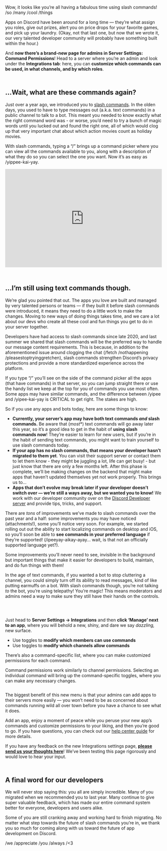 <div class="column-4 w-col w-col-8 w-col-stack">
    <div id="heading-1" class="rich-wrapper">
        <div class="blog-post-content w-richtext">
            <p>Wow, it looks like you’re all having a fabulous time using slash commands! /so /many /cool /things</p>
            <p>Apps on Discord have been around for a long time — they’re what assign you roles, give out prizes, alert you on price drops for your favorite games, and pick up your laundry. (Okay, not that last one, but now that we wrote it, our very talented developer community will probably have something built within the hour.)</p>
            <p>And <strong>now there’s a brand-new page for admins in Server Settings: Command Permissions</strong>! Head to a server where you’re an admin and look under the <strong>Integrations tab</strong>: here, you can <strong>customize which commands can be used, in what channels, and by which roles</strong>.</p>
            <h2><br>...Wait, what are these commands again?</h2>
            <p>Just over a year ago, we introduced you to <a href="https://discord.com/blog/slash-commands-are-here">slash commands</a>. In the olden days, you used to have to type messages out (a.k.a. text commands) in a public channel to talk to a bot. This meant you needed to know exactly what the right command word was - or worse, you’d need to try a bunch of magic words until you lucked out and found the right one, all of which would clog up that very important chat about which action movies count as holiday movies.</p>
            <p>With slash commands, typing a “/” brings up a command picker where you can view all the commands available to you, along with a description of what they do so you can select the one you want. Now it’s as easy as /yippee-kai-yay.</p>
            <div class="w-embed w-iframe">
                <center> <iframe max-width="560" width="100%" height="315" src="https://www.youtube.com/embed/4XxcpBxSCiU" title="YouTube video player" frameborder="0" allow="accelerometer; autoplay; clipboard-write; encrypted-media; gyroscope; picture-in-picture" allowfullscreen=""></iframe></center>
            </div>
            <h2><br>...I’m still using text commands though.</h2>
            <p>We’re glad you pointed that out. The apps you love are built and managed by very talented persons or teams — if they built it before slash commands were introduced, it means they need to do a little work to make the changes. Moving to new ways of doing things takes time, and we care a lot about our devs who create all these cool and fun things you get to do in your server together.</p>
            <p>Developers have had access to slash commands since late 2020, and last summer we shared that slash commands will be the preferred way to handle our message content requirements. This is because, in addition to the aforementioned issue around clogging the chat (/fetch /nothappening /pleasestoptryinggretchen), slash commands strengthen Discord’s privacy protections and provide a more standardized experience across the platform.</p>
            <p>If you type “/” you’ll see on the side of the command picker all the apps (that have commands) in that server, so you can jump straight there or use the handy list we keep at the top for you of commands you use most often. Some apps may have similar commands, and the difference between /yipee and /yipee-kai-yay is CRITICAL to get right. The stakes are high.</p>
            <p>So if you use any apps and bots today, here are some things to know:</p>
            <ul role="list">
                <li><strong>Currently, your server’s app may have both text commands <em>and</em> slash commands.</strong> Be aware that (<em>most</em>*) text commands will go away later this year, so it’s a good idea to get in the habit of <strong>using slash commands now</strong>! They’re easier to learn for new users, but if you’re in the habit of sending text commands, you might want to train yourself to use slash commands today.</li>
                <li><strong>If your app has no slash commands, that means your developer hasn’t migrated to them yet</strong>. You can visit their support server or contact them to let them know - they might be juggling a lot, life can get busy! - but just know that there are only a few months left. After this phase is complete, we’ll be making changes on the backend that might make apps that haven’t updated themselves yet not work properly. This brings us to...</li>
                <li><strong>Apps that don’t evolve may break later if your developer doesn’t switch over — we’re still a ways away, but we wanted you to know!</strong> We work with our developer community over on the <a href="https://discord.gg/KdVhyy4DwN">Discord Developer server</a> and provide tips, tricks, and support.</li>
            </ul>
            <p>There are <em>tons</em> of improvements we’ve made to slash commands over the past year and a half: some improvements you may have noticed (attachments!), some you’ll notice very soon. For example, we started rolling out out the ability to start localizing commands on desktop and iOS, so you’ll soon be able to <strong>see commands in your preferred language</strong> if they’re supported! (/ipeeyay-aikay-ayay... wait, is that not an officially supported language yet?).</p>
            <p>Some improvements you’ll never need to see, invisible in the background but important things that make it easier for developers to build, maintain, and do fun things with them!</p>
            <p>In the age of text commands, if you wanted a bot to stop cluttering a channel, you could simply turn off its ability to read messages, kind of like putting earmuffs on a bot. With slash commands though, you’re not talking <em>to</em> the bot, you’re using telepathy! You’re magic! This means moderators and admins need a way to make sure they still have their hands on the controls.</p>
            <figure style="max-width:1034pxpx" class="w-richtext-align-fullwidth w-richtext-figure-type-image">
                <div><img src="https://assets-global.website-files.com/5f9072399b2640f14d6a2bf4/63ff9128ee5f8f42f0819e5a_Untitled.png" loading="lazy" alt=""></div>
            </figure>
            <p>‍</p>
            <p>Just head to <strong>Server Settings → Integrations</strong> and then <strong>click ‘Manage’ next to an app</strong>, where you will behold a new, shiny, and dare we say <em>dazzling,</em> new surface.</p>
            <ul role="list">
                <li>Use toggles to <strong>modify which members can use commands</strong></li>
                <li>Use toggles to <strong>modify which channels allow commands</strong></li>
            </ul>
            <p>There’s also a command-specific list, where you can make customized permissions for each command.</p>
            <p>Command permissions work similarly to channel permissions. Selecting an individual command will bring up the command-specific toggles, where you can make any necessary changes.</p>
            <figure style="max-width:693px" class="w-richtext-align-fullwidth w-richtext-figure-type-image">
                <div><img src="https://assets-global.website-files.com/5f9072399b2640f14d6a2bf4/63ff9171b4f76d3a0b2ec0ff_Untitled%20(1).png" loading="lazy" alt=""></div>
            </figure>
            <p>The biggest benefit of this new menu is that your admins can add apps to their servers more easily — you won’t need to be as concerned about commands running wild all over town before you have a chance to see what it does.</p>
            <p>Add an app, enjoy a moment of peace while you peruse your new app’s commands and customize permissions to your liking, and then you’re good to go. If you have questions, you can check out our <a href="https://support.discord.com/hc/en-us/articles/4644915651095-Command-Permissions">help center guide</a> for more details.</p>
            <p>If you have any feedback on the new Integrations settings page, <a href="https://survey.alchemer.com/s3/6826166/Command-Permissions-feedback"><strong>please send us your thoughts here</strong></a>! We’ve been testing this page rigorously and would love to hear your input.</p>
            <h2><br>A final word for our developers</h2>
            <p>We will never stop saying this: you all are simply incredible. Many of you migrated when we recommended you to last year. Many continue to give super valuable feedback, which has made our entire command system better for everyone, developers and users alike.</p>
            <p>Some of you are still cranking away and working hard to finish migrating. No matter what step towards the future of slash commands you’re in, we thank you so much for coming along with us toward the future of app development on Discord.</p>
            <p>/we /appreciate /you /always /&lt;3</p>
        </div>
    </div>
    <div class="btn-wrapper w-condition-invisible"><a href="#" class="btn-blog w-dyn-bind-empty w-button"></a></div>
    <div id="heading-2" class="rich-wrapper">
        <div class="blog-post-content w-dyn-bind-empty w-richtext"></div>
    </div>
    <div id="heading-3" class="rich-wrapper">
        <div class="blog-post-content w-dyn-bind-empty w-richtext"></div>
    </div>
    <div id="heading-4" class="rich-wrapper">
        <div class="blog-post-content w-dyn-bind-empty w-richtext"></div>
    </div>
    <div id="heading-5" class="rich-wrapper">
        <div class="blog-post-content w-dyn-bind-empty w-richtext"></div>
    </div>
    <div id="heading-6" class="rich-wrapper">
        <div class="blog-post-content w-dyn-bind-empty w-richtext"></div>
    </div>
    <div id="heading-7" class="rich-wrapper">
        <div class="blog-post-content w-dyn-bind-empty w-richtext"></div>
    </div>
    <div id="heading-8" class="rich-wrapper">
        <div class="blog-post-content w-dyn-bind-empty w-richtext"></div>
    </div>
    <div id="heading-9" class="rich-wrapper">
        <div class="blog-post-content w-dyn-bind-empty w-richtext"></div>
    </div>
    <div id="heading-10" class="rich-wrapper">
        <div class="blog-post-content w-dyn-bind-empty w-richtext"></div>
    </div>
</div>